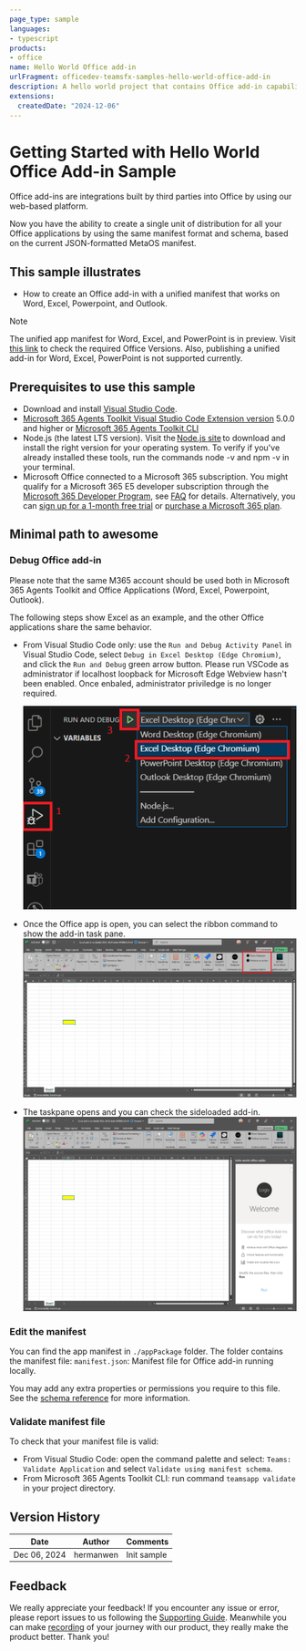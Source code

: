 ```yaml
---
page_type: sample
languages:
- typescript
products:
- office
name: Hello World Office add-in
urlFragment: officedev-teamsfx-samples-hello-world-office-add-in
description: A hello world project that contains Office add-in capability.
extensions:
  createdDate: "2024-12-06"
---
```

# Getting Started with Hello World Office Add-in Sample

Office add-ins are integrations built by third parties into Office by using our web-based platform.

Now you have the ability to create a single unit of distribution for all your Office applications by using the same manifest format and schema, based on the current JSON-formatted MetaOS manifest.

## This sample illustrates

- How to create an Office add-in with a unified manifest that works on Word, Excel, Powerpoint, and Outlook. 

> [!NOTE]
> The unified app manifest for Word, Excel, and PowerPoint is in preview. Visit [this link](https://aka.ms/officeversions) to check the required Office Versions. Also, publishing a unified add-in for Word, Excel, PowerPoint is not supported currently. 

## Prerequisites to use this sample

* Download and install [Visual Studio Code](https://visualstudio.microsoft.com/downloads/).
* [Microsoft 365 Agents Toolkit Visual Studio Code Extension version](https://aka.ms/teams-toolkit) 5.0.0 and higher or [Microsoft 365 Agents Toolkit CLI](https://aka.ms/teams-toolkit-cli)
* Node.js (the latest LTS version). Visit the [Node.js site](https://nodejs.org/) to download and install the right version for your operating system. To verify if you've already installed these tools, run the commands node -v and npm -v in your terminal.
* Microsoft Office connected to a Microsoft 365 subscription. You might qualify for a Microsoft 365 E5 developer subscription through the [Microsoft 365 Developer Program](https://developer.microsoft.com/microsoft-365/dev-program), see [FAQ](https://learn.microsoft.com/office/developer-program/microsoft-365-developer-program-faq#who-qualifies-for-a-microsoft-365-e5-developer-subscription-) for details. Alternatively, you can [sign up for a 1-month free trial](https://www.microsoft.com/microsoft-365/try?rtc=1) or [purchase a Microsoft 365 plan](https://www.microsoft.com/microsoft-365/buy/compare-all-microsoft-365-products).

## Minimal path to awesome

### Debug Office add-in

Please note that the same M365 account should be used both in Microsoft 365 Agents Toolkit and Office Applications (Word, Excel, Powerpoint, Outlook).

The following steps show Excel as an example, and the other Office applications share the same behavior. 
- From Visual Studio Code only: use the `Run and Debug Activity Panel` in Visual Studio Code, select `Debug in Excel Desktop (Edge Chromium)`, and click the `Run and Debug` green arrow button. Please run VSCode as administrator if localhost loopback for Microsoft Edge Webview hasn't been enabled. Once enbaled, administrator priviledge is no longer required.

   ![Visual Studio Code debug configuration for Office](./assets/launch.png)

- Once the Office app is open, you can select the ribbon command to show the add-in task pane.
   ![Excel add-in show taskpane](./assets/excel-ribbon.png)
- The taskpane opens and you can check the sideloaded add-in.
   ![Excel add-in task pane opened](./assets/thumbnail.png)

### Edit the manifest

You can find the app manifest in `./appPackage` folder. The folder contains the manifest file: `manifest.json`: Manifest file for Office add-in running locally.

You may add any extra properties or permissions you require to this file. See the [schema reference](https://docs.microsoft.com/en-us/microsoftteams/platform/resources/schema/manifest-schema) for more information.

### Validate manifest file

To check that your manifest file is valid:

- From Visual Studio Code: open the command palette and select: `Teams: Validate Application` and select `Validate using manifest schema`.
- From Microsoft 365 Agents Toolkit CLI: run command `teamsapp validate` in your project directory.

## Version History

|Date| Author| Comments|
|---|---|---|
|Dec 06, 2024 | hermanwen | Init sample |

## Feedback

We really appreciate your feedback! If you encounter any issue or error, please report issues to us following the [Supporting Guide](https://github.com/OfficeDev/TeamsFx-Samples/blob/dev/SUPPORT.md). Meanwhile you can make [recording](https://aka.ms/teamsfx-record) of your journey with our product, they really make the product better. Thank you!